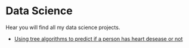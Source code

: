 # Data Science
Hear you will find all my data science projects.
- [Using tree algorithms to predict if a person has heart desease or not](./Projeto.pynb)
